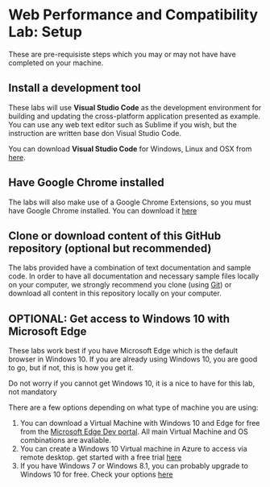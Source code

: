 # Web Performance and Compatibility Lab: Setup

These are pre-requisiste steps which you may or may not have have completed on your machine.

## Install a development tool
These labs will use **Visual Studio Code** as the development environment for building and updating the cross-platform application presented as example. You can use any web text editor such as Sublime if you wish, but the instruction are written base don Visual Studio Code.

You can download **Visual Studio Code** for Windows, Linux and OSX from [here](https://code.visualstudio.com/).

## Have Google Chrome installed
The labs will also make use of a Google Chrome Extensions, so you must have Google Chrome installed. You can download it [here](https://www.google.com/chrome/index.html)

## Clone or download content of this GitHub repository (optional but recommended)
The labs provided have a combination of text documentation and sample code. In order to have all documentation and necessary sample files locally on your computer, we strongly recommend you clone (using [Git](http://git-scm.com/)) or download all content in this repository locally on your computer.

## OPTIONAL: Get access to Windows 10 with Microsoft Edge
These labs work best if you have Microsoft Edge which is the default browser in Windows 10. If you are already using Windows 10, you are good to go, but if not, this is how you get it.

Do not worry if you cannot get Windows 10, it is a nice to have for this lab, not mandatory

There are a few options depending on what type of machine you are using:
1. You can download a Virtual Machine with Windows 10 and Edge for free from the [Microsoft Edge Dev portal](https://dev.modern.ie/tools/vms/windows/). All main Virtual Machine and OS combinations are avaliable.
2. You can create a Windows 10 Virtual machine in Azure to access via remote desktop. get started with a free trial [here](https://azure.microsoft.com/en-us/trial/free-trial-virtual-machines/)
3. If you have Windows 7 or Windows 8.1, you can probably upgrade to Windows 10 for free. Check your options [here](http://www.microsoft.com/en-gb/windows/windows-10-upgrade)
